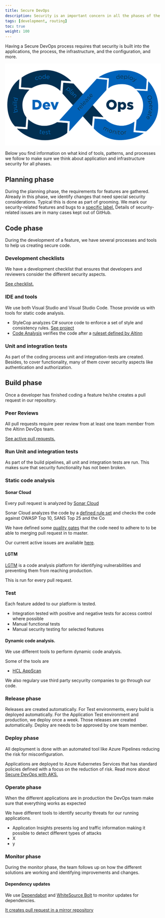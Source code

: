 ```yaml
---
title: Secure DevOps
description: Security is an important concern in all the phases of the DevOps cycle for Altinn 3.
tags: [development, routing]
toc: true
weight: 100
---
```


Having a Secure DevOps process requires that security is built into the applications, the process, the infrastructure, and the configuration, and more.

![Secure DevOps phases](devops.png "Secure DevOps phases")

Below you find information on what kind of tools, patterns, and processes we follow to make sure we think about application and infrastructure security for all phases.

## Planning phase

During the planning phase, the requirements for features are gathered.
Already in this phase, we identify changes that need special security considerations. Typical this is done as part of grooming.
We mark our security-related features and bugs to a [specific label.](https://github.com/Altinn/altinn-studio/issues?q=is%3Aopen+is%3Aissue+label%3Akind%2Fsecurity)
Details of security-related issues are in many cases kept out of GitHub.

## Code phase

During the development of a feature, we have several processes and tools to help us creating secure code.

### Development checklists

We have a development checklist that ensures that developers and reviewers consider the different security aspects.

[See checklist.](checklist)

### IDE and tools

We use both Visual Studio and Visual Studio Code. Those provide us with tools for static code analysis.

- StyleCop analyzes C# source code to enforce a set of style and consistency rules. [See project](https://github.com/DotNetAnalyzers/StyleCopAnalyzers)
- [Code Analysis](https://docs.microsoft.com/en-us/visualstudio/code-quality/roslyn-analyzers-overview?view=vs-2019) verifies the code after a [ruleset defined by Altinn](https://github.com/Altinn/altinn-studio/blob/master/Altinn3.ruleset)

### Unit and integration tests

As part of the coding process unit and integration-tests are created. Besides, to cover functionality,
many of them cover security aspects like authentication and authorization.

## Build phase

Once a developer has finished coding a feature he/she creates a pull request in our repository.

### Peer Reviews

All pull requests require peer review from at least one team member from the Altinn DevOps team.

[See active pull requests.](https://github.com/Altinn/altinn-studio/pulls)

### Run Unit and integration tests

As part of the build pipelines, all unit and integration tests are run. This makes sure that security functionality has not been broken.

### Static code analysis

#### Sonar Cloud

Every pull request is analyzed by [Sonar Cloud](https://www.sonarcloud.io/github)

Sonar Cloud analyzes the code by a [defined rule set](https://sonarcloud.io/organizations/altinn/rules) and checks the code against OWASP Top 10, SANS Top 25 and the Co

We have defined some [quality gates](https://sonarcloud.io/organizations/altinn/quality_gates/show/3829) that the code need to adhere to to be able to merging pull request in to master. 

Our current active issues are available [here](https://sonarcloud.io/organizations/altinn/issues?resolved=false).

#### LGTM

[LGTM](https://github.com/marketplace/lgtm) is a code analysis platform for identifying vulnerabilities and preventing them from reaching production.

This is run for every pull request.

### Test

Each feature added to our platform is tested.

- Integration tested with positive and negative tests for access control where possible
- Manual functional tests
- Manual security testing for selected features

#### Dynamic code analysis.

We use different tools to perform dynamic code analysis. 

Some of the tools are

- [HCL AppScan](https://www.hcltechsw.com/products/appscan)

We also regulary use third party secyurity companies to go through our code.


### Release phase

Releases are created automatically. For Test environments, every build is deployed automatically.
For the Application Test environment and production, we deploy once a week. Those releases are created automatically.
Deploy are needs to be approved by one team member.

### Deploy phase

All deployment is done with an automated tool like Azure Pipelines reducing the risk for misconfiguration.

Applications are deployed to Azure Kubernetes Services that has standard policies defined with a focus on the reduction of risk.
Read more about  [Secure DevOps with AKS.](https://docs.microsoft.com/en-us/azure/architecture/solution-ideas/articles/secure-devops-for-kubernetes)

### Operate phase

When the different applications are in production the DevOps team make sure that everything works as expected

We have different tools to identify security threats for our running applications.

- Application Insights presents log and traffic information making it possible to detect different types of attacks
-  X
-  y

### Monitor phase

During the monitor phase, the team follows up on how the different solutions are working and identifying improvements and changes.

#### Dependency updates

We use [Dependabot](https://dependabot.com/) and [WhiteSource Bolt](https://www.whitesourcesoftware.com/free-developer-tools/bolt/) to monitor updates for dependencies.

[It creates pull request in a mirror repository](https://github.com/alt-how/altinn-studio/pulls)
